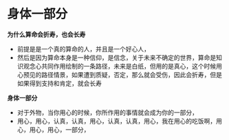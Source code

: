 # 身体一部分



**为什么算命会折寿，也会长寿**

* 前提是是一个真的算命的人，并且是一个好心人，
* 然后是因为算命本身是一种信仰，是信念，关于未来不确定的世界，算命是知识观念心共同作用绘制的一条路径，未来是白纸，但用的是真心，这个时候用心预见的路径情景，如果遭到质疑，否定，那么就会受伤，因此会折寿，但是如果得到支持和肯定，就会长寿

**身体一部分**

* 对于外物，当你用心的时候，你所作用的事情就会成为你的一部分，
* 用心，用心，认真，认真，用心，认真，认真，用心，我在用心的吃饭啊，用心，用心，用心，一部分，

